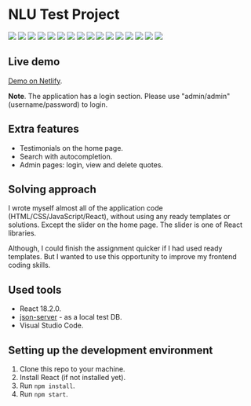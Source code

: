 # NLU Test Project

![](/screenshots/01.png)
![](/screenshots/02.png)
![](/screenshots/03.png)
![](/screenshots/04.png)
![](/screenshots/05.png)
![](/screenshots/06.png)
![](/screenshots/07.png)
![](/screenshots/08.png)
![](/screenshots/09.png)
![](/screenshots/10.png)
![](/screenshots/11.png)
![](/screenshots/12.png)
![](/screenshots/13.png)
![](/screenshots/14.png)
![](/screenshots/15.png)
![](/screenshots/16.png)

## Live demo

[Demo on Netlify](https://jolly-frangipane-8861db.netlify.app/).

**Note**. The application has a login section. Please use "admin/admin" (username/password) to login.

## Extra features

- Testimonials on the home page.
- Search with autocompletion.
- Admin pages: login, view and delete quotes.

## Solving approach
 
I wrote myself almost all of the application code (HTML/CSS/JavaScript/React), without using any ready templates or solutions. Except the slider on the home page. The slider is one of React libraries.

Although, I could finish the assignment quicker if I had used ready templates. But I wanted to use this opportunity to improve my frontend coding skills. 

## Used tools

- React 18.2.0.
- [json-server](https://github.com/typicode/json-server) - as a local test DB.
- Visual Studio Code.

## Setting up the development environment

1. Clone this repo to your machine.
2. Install React (if not installed yet).
3. Run `npm install`.
4. Run `npm start`.